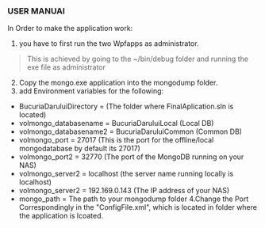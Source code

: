 
### USER MANUAl
In Order to make the application work:
1. you have to first run the two Wpfapps as administrator.
>This is achieved by going to the ~/bin/debug folder and running the exe file as administrator
2. Copy the mongo.exe application into the mongodump folder.
3. add Environment variables for the following:
- BucuriaDaruluiDirectory  =  (The folder where FinalAplication.sln is located)
- volmongo_databasename  =  BucuriaDaruluiLocal  (Local DB)
- volmongo_databasename2  = BucuriaDaruluiCommon   (Common DB)
- volmongo_port = 27017 (This is the port for the offline/local mongodatabase by default its 27017)
- volmongo_port2 = 32770 (The port of the MongoDB running on your NAS) 
- volmongo_server2 = localhost (the server name running locally is localhost)
- volmongo_server2  =  192.169.0.143 (The IP address of your NAS)
- mongo_path = The path to your mongodump folder
4.Change the Port Correspondingly in the "ConfigFile.xml", which is located in folder where the application is lcoated.
